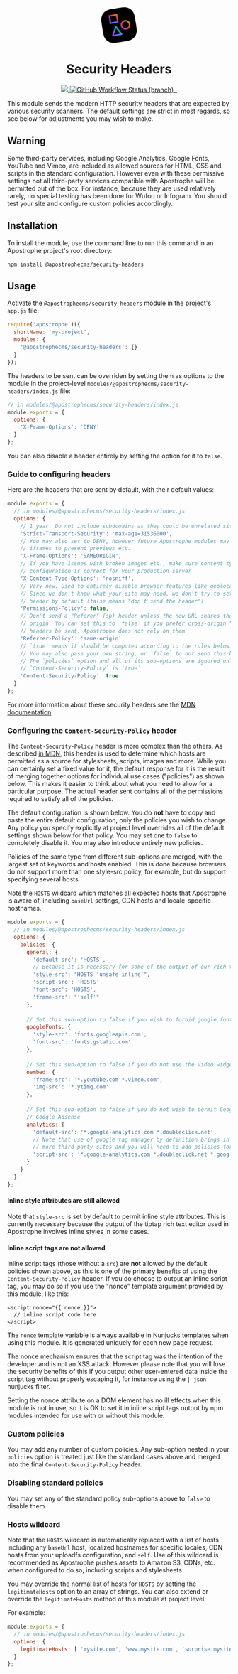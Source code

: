 <div align="center">
  <img src="https://raw.githubusercontent.com/apostrophecms/apostrophe/main/logo.svg" alt="ApostropheCMS logo" width="80" height="80">

  <h1>Security Headers</h1>
  <p>
    <a aria-label="Apostrophe logo" href="https://v3.docs.apostrophecms.org">
      <img src="https://img.shields.io/badge/MADE%20FOR%20ApostropheCMS-000000.svg?style=for-the-badge&logo=Apostrophe&labelColor=6516dd">
    </a>
    <a aria-label="Test status" href="https://github.com/apostrophecms/security-headers/actions">
      <img alt="GitHub Workflow Status (branch)" src="https://img.shields.io/github/workflow/status/apostrophecms/security-headers/tests/main?label=Tests&logo=github&labelColor=000&style=for-the-badge">
    </a>
    <a aria-label="Join the community on Discord" href="http://chat.apostrophecms.org">
      <img alt="" src="https://img.shields.io/discord/517772094482677790?color=5865f2&label=Join%20the%20Discord&logo=discord&logoColor=fff&labelColor=000&style=for-the-badge&logoWidth=20">
    </a>
    <a aria-label="License" href="https://github.com/apostrophecms/security-headers/blob/main/LICENSE.md">
      <img alt="" src="https://img.shields.io/static/v1?style=for-the-badge&labelColor=000000&label=License&message=MIT&color=3DA639">
    </a>
  </p>
</div>

This module sends the modern HTTP security headers that are expected by various security scanners. The default settings are strict in most regards, so see below for adjustments you may wish to make.

## Warning

Some third-party services, including Google Analytics, Google Fonts, YouTube and Vimeo, are included as allowed sources for HTML, CSS and scripts in the standard configuration. However even with these permissive settings not all third-party services compatible with Apostrophe will be permitted out of the box. For instance, because they are used relatively rarely, no special testing has been done for Wufoo or Infogram. You should test your site and configure custom policies accordingly.

## Installation

To install the module, use the command line to run this command in an Apostrophe project's root directory:

```
npm install @apostrophecms/security-headers
```

## Usage

Activate the `@apostrophecms/security-headers` module in the project's `app.js` file:

```javascript
require('apostrophe')({
  shortName: 'my-project',
  modules: {
    '@apostrophecms/security-headers': {}
  }
});
```

The headers to be sent can be overriden by setting them as options to the module in the project-level `modules/@apostrophecms/security-headers/index.js` file:

```javascript
// in modules/@apostrophecms/security-headers/index.js
module.exports = {
  options: {
    'X-Frame-Options': 'DENY'
  }
};
```

You can also disable a header entirely by setting the option for it to `false`.

### Guide to configuring headers

Here are the headers that are sent by default, with their default values:

```javascript
module.exports = {
  // in modules/@apostrophecms/security-headers/index.js
  options: {
    // 1 year. Do not include subdomains as they could be unrelated sites
    'Strict-Transport-Security': 'max-age=31536000',
    // You may also set to DENY, however future Apostrophe modules may use
    // iframes to present previews etc.
    'X-Frame-Options': 'SAMEORIGIN',
    // If you have issues with broken images etc., make sure content type
    // configuration is correct for your production server
    'X-Content-Type-Options': 'nosniff',
    // Very new. Used to entirely disable browser features like geolocation per host.
    // Since we don't know what your site may need, we don't try to set this
    // header by default (false means "don't send the header")
    'Permissions-Policy': false,
    // Don't send a "Referer" (sp) header unless the new URL shares the same
    // origin. You can set this to `false` if you prefer cross-origin "Referer"
    // headers be sent. Apostrophe does not rely on them
    'Referrer-Policy': 'same-origin',
    // `true` means it should be computed according to the rules below.
    // You may also pass your own string, or `false` to not send this header.
    // The `policies` option and all of its sub-options are ignored unless
    // `Content-Security-Policy` is `true`.
    'Content-Security-Policy': true
  }
};
```

For more information about these security headers see the [MDN documentation](https://developer.mozilla.org/en-US/docs/Web/HTTP/Headers#security).

### Configuring the `Content-Security-Policy` header

The `Content-Security-Policy` header is more complex than the others. As described [in MDN](https://developer.mozilla.org/en-US/docs/Web/HTTP/Headers/Content-Security-Policy), this header is used to determine which hosts are permitted as a source for stylesheets, scripts, images and more. While you can certainly set a fixed value for it, the default response for it is the result of merging together options for individual use cases ("policies") as shown below. This makes it easier to think about what you need to allow for a particular purpose. The actual header sent contains all of the permissions required to satisfy all of the policies.

The default configuration is shown below. You do **not** have to copy and paste the entire default configuration, only the policies you wish to change. Any policy you specify explicitly at project level overrides all of the default settings shown below for that
policy. You may set one to `false` to completely disable it. You may also introduce entirely new policies.

Policies of the same type from different sub-options are merged, with the largest set of keywords and hosts enabled. This is done because browsers do not support more than one style-src policy, for example, but do support specifying several hosts.

Note the `HOSTS` wildcard which matches all expected hosts that Apostrophe is aware of, including `baseUrl` settings, CDN hosts and locale-specific hostnames.

```javascript
module.exports = {
  // in modules/@apostrophecms/security-headers/index.js
  options: {
    policies: {
      general: {
        'default-src': 'HOSTS',
        // Because it is necessary for some of the output of our rich text editor
        'style-src': "HOSTS 'unsafe-inline'",
        'script-src': 'HOSTS',
        'font-src': 'HOSTS',
        'frame-src': "'self'"
      },

      // Set this sub-option to false if you wish to forbid google fonts
      googleFonts: {
        'style-src': 'fonts.googleapis.com',
        'font-src': 'fonts.gstatic.com'
      },

      // Set this sub-option to false if you do not use the video widget
      oembed: {
        'frame-src': '*.youtube.com *.vimeo.com',
        'img-src': '*.ytimg.com'
      },

      // Set this sub-option to false if you do not wish to permit Google Analytics and
      // Google Adsense
      analytics: {
        'default-src': '*.google-analytics.com *.doubleclick.net',
        // Note that use of google tag manager by definition brings in scripts from
        // more third party sites and you will need to add policies for them
        'script-src': '*.google-analytics.com *.doubleclick.net *.googletagmanager.com',
      }
    }
  }
};
```

#### Inline style attributes are still allowed

Note that `style-src` is set by default to permit inline style attributes. This is currently necessary because the output of the tiptap rich text editor used in Apostrophe involves inline
styles in some cases.

#### Inline script tags are **not** allowed

Inline script tags (those without a `src`) are **not** allowed by the default policies shown above, as this is one of the primary benefits of using the `Content-Security-Policy` header. If you do choose to output an inline script tag, you may do so if you use the "nonce" template argument provided by this module, like this:

```
<script nonce="{{ nonce }}">
  // inline script code here
</script>
```

The `nonce` template variable is always available in Nunjucks templates when using this module. It is generated uniquely for each new page request.

The nonce mechanism ensures that the script tag was the intention of the developer and is not an XSS attack. However please note that you will lose the security benefits of this if you output other user-entered data inside the script tag without properly escaping it, for instance using the `| json` nunjucks filter.

Setting the nonce attribute on a DOM element has no ill effects when this module is not in use, so it is OK to set it in inline script tags output by npm modules intended for use with or without this module.

### Custom policies

You may add any number of custom policies. Any sub-option nested in your
`policies` option is treated just like the standard cases above and merged into
the final `Content-Security-Policy` header.

### Disabling standard policies

You may set any of the standard policy sub-options above to `false` to disable them.

### Hosts wildcard

Note that the `HOSTS` wildcard is automatically replaced with a list of hosts including any `baseUrl` host, localized hostnames for specific locales, CDN hosts from your uploadfs configuration, and `self`. Use of this wildcard is recommended as Apostrophe pushes assets to Amazon S3, CDNs, etc. when configured to do so, including scripts and stylesheets.

You may override the normal list of hosts for `HOSTS` by setting the `legitimateHosts` option to an array of strings. You can also extend or override the `legitimateHosts` method of this module at project level.

For example:

```javascript
module.exports = {
  // in modules/@apostrophecms/security-headers/index.js
  options: {
    legitimateHosts: [ 'mysite.com', 'www.mysite.com', 'surprise.mysite.com' ]
  }
};
```
